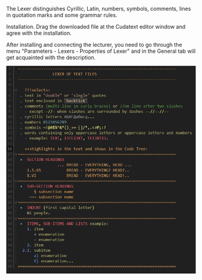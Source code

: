 The Lexer distinguishes Cyrillic, Latin, numbers, symbols, comments, lines in quotation marks and some grammar rules.

Installation. 
Drag the downloaded file at the Cudatext editor window and agree with the installation.


After installing and connecting the lecturer, you need to go through the menu "Parameters - Lexers - Properties of Lexer" and in the General tab will get acquainted with the description.


![Screenshot](https://github.com/Ven1310/CudaText_Text_Ruber-ru/blob/main/screenshot.png)
